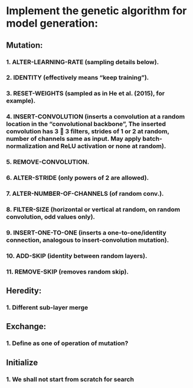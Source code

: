 # Implement the genetic algorithm for model generation:

## Mutation:
### 1. ALTER-LEARNING-RATE (sampling details below).
### 2. IDENTITY (effectively means “keep training”).
### 3. RESET-WEIGHTS (sampled as in He et al. (2015), for example).
### 4. INSERT-CONVOLUTION (inserts a convolution at a random location in the “convolutional backbone”,  The inserted convolution has 3  3 filters, strides of 1 or 2 at random, number of channels same as input. May apply batch-normalization and ReLU activation or none at random).
### 5. REMOVE-CONVOLUTION.
### 6. ALTER-STRIDE (only powers of 2 are allowed).
### 7. ALTER-NUMBER-OF-CHANNELS (of random conv.).
### 8. FILTER-SIZE (horizontal or vertical at random, on random convolution, odd values only).
### 9. INSERT-ONE-TO-ONE (inserts a one-to-one/identity connection, analogous to insert-convolution mutation).
### 10. ADD-SKIP (identity between random layers).
### 11. REMOVE-SKIP (removes random skip).

## Heredity:
### 1. Different sub-layer merge

## Exchange:
### 1. Define as one of operation of mutation?

## Initialize
### 1. We shall not start from scratch for search